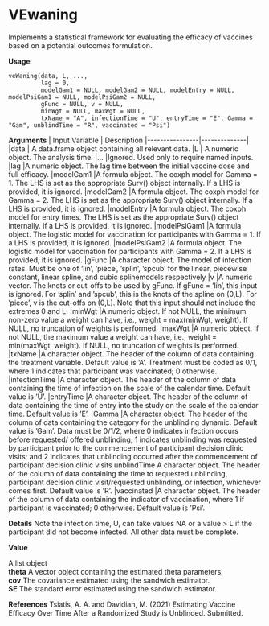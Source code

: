 # VEwaning
Implements a statistical framework for evaluating the efficacy of vaccines  based on a potential outcomes formulation.


**Usage**
```
veWaning(data, L, ..., 
         lag = 0, 
         modelGam1 = NULL, modelGam2 = NULL, modelEntry = NULL, modelPsiGam1 = NULL, modelPsiGam2 = NULL, 
         gFunc = NULL, v = NULL, 
         minWgt = NULL, maxWgt = NULL, 
         txName = "A", infectionTime = "U", entryTime = "E", Gamma = "Gam", unblindTime = "R", vaccinated = "Psi")
```

**Arguments**
| Input Variable | Description
|----------------|--------------|
|data | A data.frame object containing all relevant data.
|L | A numeric object. The analysis time.
|... |Ignored. Used only to require named inputs.
|lag |A numeric object. The lag time between the initial vaccine dose and full efficacy.
|modelGam1 |A formula object. The coxph model for Gamma = 1. The LHS is set as the appropriate Surv() object internally. If a LHS is provided, it is ignored.
|modelGam2 |A formula object. The coxph model for Gamma = 2. The LHS is set as the appropriate Surv() object internally. If a LHS is provided, it is ignored.
|modelEntry |A formula object. The coxph model for entry times. The LHS is set as the appropriate Surv() object internally. If a LHS is provided, it is ignored.
|modelPsiGam1 |A formula object. The logistic model for vaccination for participants with Gamma = 1. If a LHS is provided, it is ignored.
|modelPsiGam2 |A formula object. The logistic model for vaccination for participants with Gamma = 2. If a LHS is provided, it is ignored.
|gFunc |A character object. The model of infection rates. Must be one of ’lin’, ’piece’, ’splin’, ’spcub’ for the linear, piecewise constant, linear spline, and cubic splinemodels respectively
|v |A numeric vector. The knots or cut-offs to be used by gFunc. If gFunc = ’lin’, this input is ignored. For ’splin’ and ’spcub’, this is the knots of the spline on (0,L). For ’piece’, v is the cut-offs on (0,L). Note that this input should not include the extremes 0 and L.
|minWgt |A numeric object. If not NULL, the minimum non-zero value a weight can have, i.e., weight = max(minWgt, weight). If NULL, no truncation of weights is performed.
|maxWgt |A numeric object. If not NULL, the maximum value a weight can have, i.e., weight = min(maxWgt, weight). If NULL, no truncation of weights is performed.
|txName |A character object. The header of the column of data containing the treatment variable. Default value is ’A’. Treatment must be coded as 0/1, where 1 indicates that participant was vaccinated; 0 otherwise. 
|infectionTime |A character object. The header of the column of data containing the time of infection on the scale of the calendar time. Default value is ’U’.
|entryTime |A character object. The header of the column of data containing the time of entry into the study on the scale of the calendar time. Default value is ’E’.
|Gamma |A character object. The header of the column of data containing the category for the unblinding dynamic. Default value is ’Gam’. Data must be 0/1/2, where 0 indicates infection occurs before requested/ offered unblinding; 1 indicates unblinding was requested by participant prior to the commencement of participant decision clinic visits; and 2 indicates that unblinding occurred after the commencement of participant decision clinic visits unblindTime A character object. The header of the column of data containing the time to requested unblinding, participant decision clinic visit/requested unblinding, or infection, whichever comes first. Default value is ’R’.
|vaccinated |A character object. The header of the column of data containing the indicator of vaccination, where 1 if participant is vaccinated; 0 otherwise. Default value is ’Psi’.

**Details**
Note the infection time, U, can take values NA or a value > L if the participant did not become
infected. All other data must be complete.

**Value**

A list object </br>
**theta** A vector object containing the estimated theta parameters.  </br>
**cov** The covariance estimated using the sandwich estimator. </br>
**SE** The standard error estimated using the sandwich estimator. 

**References**
Tsiatis, A. A. and Davidian, M. (2021) Estimating Vaccine Efficacy Over Time After a Randomized
Study is Unblinded. Submitted.

